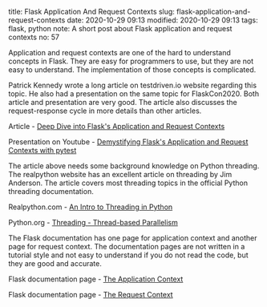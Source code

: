 title: Flask Application And Request Contexts
slug: flask-application-and-request-contexts
date: 2020-10-29 09:13
modified: 2020-10-29 09:13
tags: flask, python
note: A short post about Flask application and request contexts
no: 57

Application and request contexts are one of the hard to understand concepts in Flask. 
They are easy for programmers to use, but they are not easy to understand. The 
implementation of those concepts is complicated. 

Patrick Kennedy wrote a long article on testdriven.io website regarding this topic. He 
also had a presentation on the same topic for FlaskCon2020.  Both article and 
presentation are very good. The article also discusses the request-response cycle 
in more details than other articles. 

Article - [Deep Dive into Flask's Application and Request Contexts](https://testdriven.io/blog/flask-contexts-advanced/)

Presentation on Youtube - [Demystifying Flask's Application and Request Contexts with pytest](https://www.youtube.com/watch?v=fq8y-9UHjyk&ab_channel=FlaskCon2020)

The article above needs some background knowledge on Python threading.  The realpython 
website has an excellent article on threading by Jim Anderson. The article covers most threading topics in the official Python threading documentation. 

Realpython.com - [An Intro to Threading in Python](https://realpython.com/intro-to-python-threading/)

Python.org - [Threading - Thread-based Parallelism](https://docs.python.org/3/library/threading.html#thread-local-data)

The Flask documentation has one page for application context and another page for request context. 
The documentation pages are not written in a tutorial style and not easy to understand if you do not 
read the code, but they are good and accurate.

Flask documentation page - [The Application Context](https://flask.palletsprojects.com/en/1.1.x/appcontext/)

Flask documentation page - [The Request Context](https://flask.palletsprojects.com/en/1.1.x/reqcontext/) 



 

